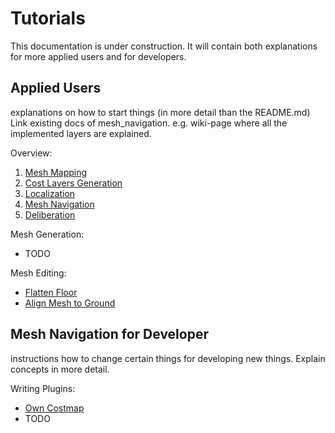 
# Tutorials

This documentation is under construction. It will contain both explanations for more applied users and for developers.

## Applied Users
explanations on how to start things (in more detail than the README.md)
Link existing docs of mesh_navigation. e.g. wiki-page where all the implemented layers are explained.  

Overview:

1. [Mesh Mapping](/tutorials/mesh_mapping.md)
2. [Cost Layers Generation](/tutorials/cost_layer_generation.md)
3. [Localization](/tutorials/localization.md)
4. [Mesh Navigation](/tutorials/mesh_navigation.md)
5. [Deliberation](/tutorials/deliberation.md)


Mesh Generation:

- TODO

Mesh Editing:

- [Flatten Floor](/tutorials/editing/flatten_surface.md)
- [Align Mesh to Ground](/tutorials/editing/align_mesh_to_ground.md)



## Mesh Navigation for Developer
instructions how to change certain things for developing new things. Explain concepts in more detail.

Writing Plugins:

- [Own Costmap](/tutorials/plugins/own_cost_layer.md)
- TODO


